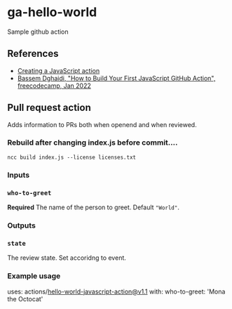 # ga-hello-world
Sample github action

## References

 - [Creating a JavaScript action](https://docs.github.com/en/actions/creating-actions/creating-a-javascript-action)
 - [Bassem Dghaidi, "How to Build Your First JavaScript GitHub Action", freecodecamp, Jan 2022](https://www.freecodecamp.org/news/build-your-first-javascript-github-action/)

## Pull request action

Adds information to PRs both when openend and when reviewed.

### Rebuild after changing index.js before commit....
```
ncc build index.js --license licenses.txt
```

### Inputs

### `who-to-greet`

**Required** The name of the person to greet. Default `"World"`.

### Outputs

### `state`
The review state. Set accoridng to event.

### Example usage

uses: actions/hello-world-javascript-action@v1.1
with:
  who-to-greet: 'Mona the Octocat'